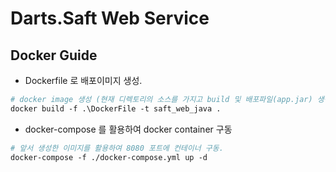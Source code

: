# Darts.Saft Web Service 


## Docker Guide
- Dockerfile 로 배포이미지 생성.
```dockerfile  
# docker image 생성 (현재 디렉토리의 소스를 가지고 build 및 배포파일(app.jar) 생성
docker build -f .\DockerFile -t saft_web_java .
```

- docker-compose 를 활용하여 docker container 구동
```dockerfile
# 앞서 생성한 이미지를 활용하여 8080 포트에 컨테이너 구동.
docker-compose -f ./docker-compose.yml up -d
```

